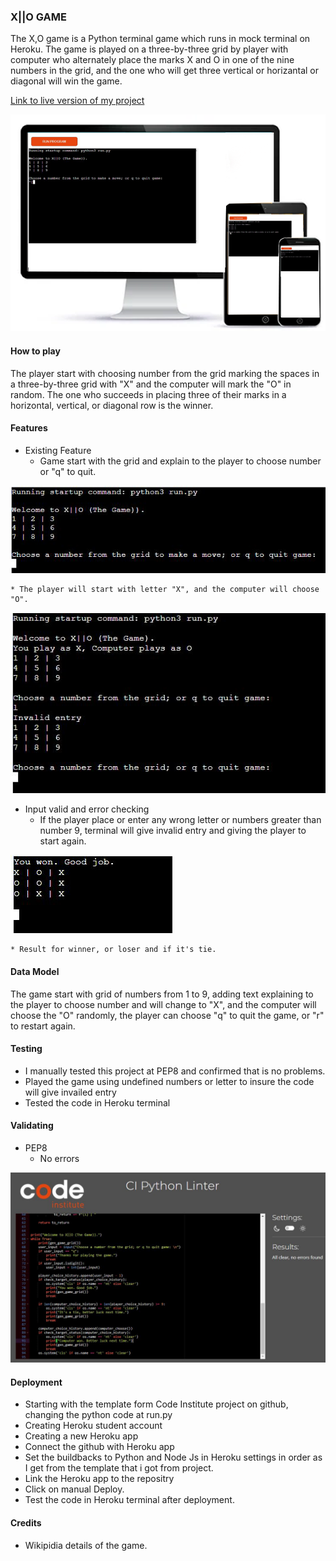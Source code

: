 ### X||O GAME

The X,O game is a Python terminal game which runs in mock terminal on Heroku. 
The game is played on a three-by-three grid by player with computer who alternately place the marks X and O in one of the nine numbers in the grid, and the one who will get three vertical or horizantal or diagonal will win the game.

[Link to live version of my project](https://pp3-last-f8d180165b83.herokuapp.com/)

![img](images/responsiv22.png)

#### How to play
The player start with choosing number from the grid marking the spaces in a three-by-three grid with "X" and the computer will mark the "O" in random. 
The one who succeeds in placing three of their marks in a horizontal, vertical, or diagonal row is the winner.

#### Features
* Existing Feature
    * Game start with the grid and explain to the player to choose number or "q" to quit.

![img](images/start.JPG)


    * The player will start with letter "X", and the computer will choose "O".

![img](images/error.JPG)

* Input valid and error checking
    * If the player place or enter any wrong letter or numbers greater than number 9, terminal will give invalid entry and giving the player to start again.

![img](images/you_won.JPG)

    * Result for winner, or loser and if it's tie.

#### Data Model
The game start with grid of numbers from 1 to 9, adding text explaining to the player to choose number and will change to "X", and the computer will choose the "O" randomly, the player can choose "q" to quit the game, or "r" to restart again.

#### Testing
* I manually tested this project at PEP8 and confirmed that is no problems.
* Played the game using undefined numbers or letter to insure the code will give invailed entry
* Tested the code in Heroku terminal

#### Validating
* PEP8
    * No errors

![img](images/pep8_test.JPG)   

#### Deployment
* Starting with the template form Code Institute project on github, changing the python code at run.py
* Creating Heroku student account 
* Creating a new Heroku app
* Connect the github with Heroku app
* Set the buildbacks to Python and Node Js in Heroku settings in order as I get from the template that i got from project.
* Link the Heroku app to the repositry
* Click on manual Deploy.
* Test the code in Heroku terminal after deployment. 


#### Credits
* Wikipidia details of the game.
